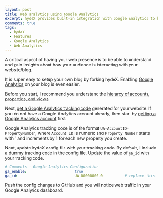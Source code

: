 ```yaml
---
layout: post
title: Web analytics using Google Analytics
excerpt: hydeX provides built-in integration with Google Analytics to help gain insights on how your blog is performing. 
comments: true
tags:
  - hydeX
  - Features
  - Google Analytics
  - Web Analytics
---
```


A critical aspect of having your web presence is to be able to understand and gain insights about how your audience is interacting with your website/blog. 

It is super easy to setup your own blog by forking hydeX. Enabling [Google Analytics][1] on your blog is even easier.

Before you start, I recommend you understand the [hierarcy of accounts, properties, and views][4]

Next, [get a Google Analytics tracking code][2] generated for your website. If you do not have a Google Analytics account already, then start by [getting a Google Analytics account][3] first.

Google Analytics tracking code is of the format `UA-AccountID-PropertyNumber`, where `Account ID` is numeric and `Property Number` starts with 1 and increments by 1 for each new property you create.

Next, update hydeX config file with your tracking code. By default, I include a dummy tracking code in the config file. Update the value of `ga_id` with your tracking code.

```yaml
# Comments - Google Analytics Configuration
ga_enable:                      true
ga_id:                          UA-00000000-0          # replace this
```
Push the config changes to GitHub and you will notice web traffic in your Google Analytics dashboard.


[1]: https://www.google.com/analytics/
[2]: https://support.google.com/analytics/answer/1042508
[3]: https://support.google.com/analytics/answer/1008015
[4]: https://support.google.com/analytics/answer/1009618

